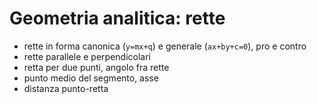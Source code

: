 # Geometria analitica: rette

- rette in forma canonica (`y=mx+q`) e generale (`ax+by+c=0`), pro e contro
- rette parallele e perpendicolari
- retta per due punti, angolo fra rette
- punto medio del segmento, asse
- distanza punto-retta
